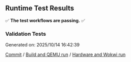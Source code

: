 ## Runtime Test Results

:white_check_mark: **The test workflows are passing.** :white_check_mark:

### Validation Tests


Generated on: 2025/10/14 16:42:39

[Commit](https://github.com/lucasssvaz/arduino-esp32/commit/c706fd1a6ae595b987d828757f8eb1b87d4cf400) / [Build and QEMU run](https://github.com/lucasssvaz/arduino-esp32/actions/runs/18503191625) / [Hardware and Wokwi run](https://github.com/lucasssvaz/arduino-esp32/actions/runs/18503363329)
